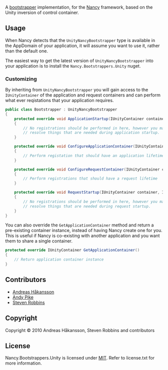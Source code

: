A [bootstrapper](https://github.com/NancyFx/Nancy/wiki/Bootstrapper) implementation, for the [Nancy](http://nancyfx.org) framework, based on the Unity inversion of control container.

## Usage

When Nancy detects that the `UnityNancyBootstrapper` type is available in the AppDomain of your application, it will assume you want to use it, rather than the default one.

The easiest way to get the latest version of `UnityNancyBootstrapper` into your application is to install the `Nancy.Bootstrappers.Unity` nuget.

### Customizing

By inheriting from `UnityNancyBootstrapper` you will gain access to the `IUnityContainer` of the application and request containers and can perform what ever reqistations that your application requires.

```c#
public class Bootstrapper : UnityNancyBootstrapper
{
    protected override void ApplicationStartup(IUnityContainer container, IPipelines pipelines)
    {
        // No registrations should be performed in here, however you may
        // resolve things that are needed during application startup.
    }

    protected override void ConfigureApplicationContainer(IUnityContainer existingContainer)
    {
        // Perform registation that should have an application lifetime
    }

    protected override void ConfigureRequestContainer(IUnityContainer container, NancyContext context)
    {
        // Perform registrations that should have a request lifetime
    }

    protected override void RequestStartup(IUnityContainer container, IPipelines pipelines, NancyContext context)
    {
        // No registrations should be performed in here, however you may
        // resolve things that are needed during request startup.
    }
}
```

You can also override the `GetApplicationContainer` method and return a pre-existing container instance, instead of having Nancy create one for you. This is useful if Nancy is co-existing with another application and you want them to share a single container.

```c#
protected override IUnityContainer GetApplicationContainer()
{
    // Return application container instance
}
```

## Contributors

* [Andreas Håkansson](http://github.com/thecodejunkie)
* [Andy Pike](http://github.com/andypike)
* [Steven Robbins](http://github.com/grumpydev)

## Copyright

Copyright © 2010 Andreas Håkansson, Steven Robbins and contributors

## License

Nancy.Bootstrappers.Unity is licensed under [MIT](http://www.opensource.org/licenses/mit-license.php "Read more about the MIT license form"). Refer to license.txt for more information.
